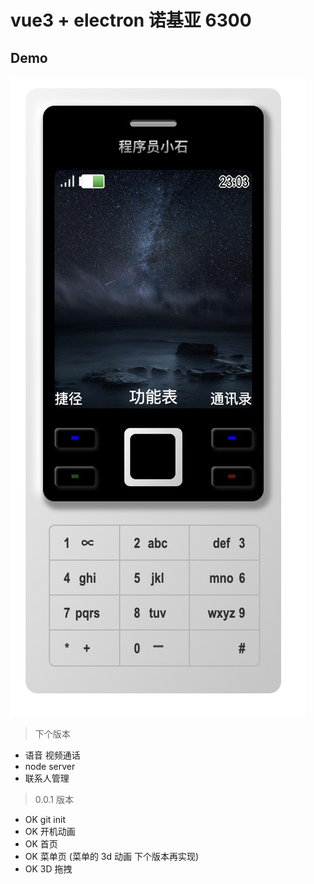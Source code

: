 # vue3 + electron 诺基亚 6300

## Demo

![Demo](./static/demo.jpeg '第一版效果图')

> 下个版本

- 语音 视频通话
- node server
- 联系人管理

> 0.0.1 版本

- OK git init
- OK 开机动画
- OK 首页
- OK 菜单页 (菜单的 3d 动画 下个版本再实现)
- OK 3D 拖拽
